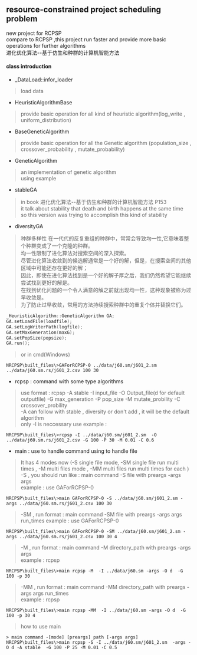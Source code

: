 ## resource-constrained project scheduling problem
 new project for RCPSP  
 compare to RCPSP ,this project run faster and provide more basic operations for further algorithms  
 进化优化算法--基于仿生和种群的计算机智能方法<reference>
#### class introduction
* _DataLoad::infor_loader
> load data
* HeuristicAlgorithmBase
> provide basic operation for all kind of heuristic algorithm(log_write , uniform_distribution)
* BaseGeneticAlgorithm
> provide basic operation for all the Genetic algorithm (population_size , crossover_probability , mutate_probability)
* GeneticAlgorithm
> an implementation of genetic algorithm  
> using example
* stableGA
> in book 进化优化算法--基于仿生和种群的计算机智能方法 P153  
> it talk about stability that death and birth happens at the same time  
> so this version was trying to accomplish this kind of stability  
* diversityGA
> 种群多样性
> 在一代代的反复重组的种群中，常常会导致均一性,它意味着整个种群变成了一个克隆的种群。  
> 均一性限制了进化算法对搜索空间的深入探索。  
> 尽管进化算法收敛到的候选解通常是一个好的解，但是，在搜索空间的其他区域中可能还存在更好的解；  
> 因此，即使在进化算法找到是一个好的解子厚之后，我们仍然希望它能继续尝试找到更好的解是。  
> 在找到优化问题的一个令人满意的解之前就出现均一性，这种现象被称为过早收敛是。  
> 为了防止过早收敛，常用的方法持续搜索种群中的重复个体并替换它们。  
```c++
_HeuristicAlgorithm::GeneticAlgorithm GA;
GA.setLoadFile(loadfile);
GA.setLogWriterPath(logfile);
GA.setMaxGeneration(maxG);
GA.setPopSize(popsize);
GA.run();
```
> or in cmd(Windows)
```
NRCPSP\built_files\>GAForRCPSP-0 ../data/j60.sm/j601_2.sm ../data/j60.sm.rs/j601_2.csv 100 30
```
* rcpsp : command with some type algorithms
> use format : rcpsp -A stable -I input_file -O Output_file(d for default outputfile) -G max_generation -P pop_size -M mutate_probility -C crossover_probility  
> -A can follow with stable , diversity or don't add , it will be the default algorithm  
> only -I is neccessary
> use example :
```
NRCPSP\built_files\>rcpsp -I ../data/j60.sm/j601_2.sm  -O ../data/j60.sm.rs/j601_2.csv -G 100 -P 30 -M 0.01 -C 0.6
```

* main : use to handle command using to handle file
> It has 4 modes now  (-S single file mode, -SM single file run multi times , -M multi files mode , -MM multi files run multi times for each )  
> -S , you should run like : main command -S file with preargs -args args  
> example : use GAForRCPSP-0  
``` 
NRCPSP\built_files\>main GAForRCPSP-0 -S ../data/j60.sm/j601_2.sm -args ../data/j60.sm.rs/j601_2.csv 100 30
```
> -SM , run format : main command -SM file with preargs -args args run_times
> example : use GAForRCPSP-0  
```
NRCPSP\built_files\>main GAForRCPSP-0 -SM ../data/j60.sm/j601_2.sm -args ../data/j60.sm.rs/j601_2.csv 100 30 4
```
> -M , run format : main command -M directory_path with preargs -args args  
> example : rcpsp
```
NRCPSP\built_files\>main rcpsp -M  -I ../data/j60.sm -args -O d  -G 100 -p 30
```
> -MM , run format : main command -MM directory_path with preargs -args args run_times  
> example : rcpsp
```
NRCPSP\built_files\>main rcpsp -MM  -I ../data/j60.sm -args -O d  -G 100 -p 30 4
```
> how to use main  
```
> main command -[mode] [preargs] path [-args args]
NRCPSP\built_files\>main rcpsp -S -I ../data/j60.sm/j601_2.sm  -args -O d -A stable  -G 100 -P 25 -M 0.01 -C 0.5
```